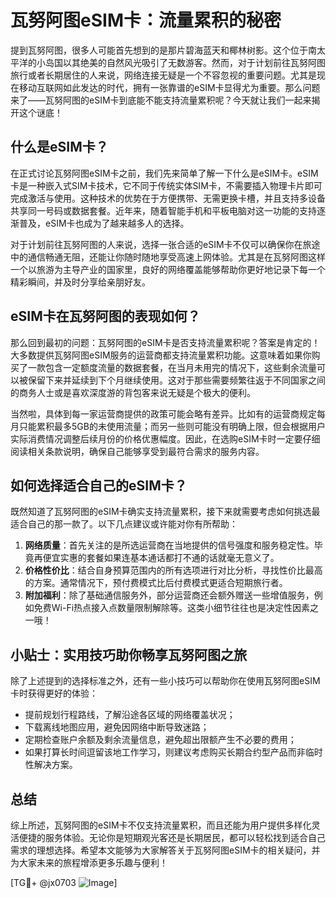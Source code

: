 # 瓦努阿图eSIM卡：流量累积的秘密

提到瓦努阿图，很多人可能首先想到的是那片碧海蓝天和椰林树影。这个位于南太平洋的小岛国以其绝美的自然风光吸引了无数游客。然而，对于计划前往瓦努阿图旅行或者长期居住的人来说，网络连接无疑是一个不容忽视的重要问题。尤其是现在移动互联网如此发达的时代，拥有一张靠谱的eSIM卡显得尤为重要。那么问题来了——瓦努阿图的eSIM卡到底能不能支持流量累积呢？今天就让我们一起来揭开这个谜底！

## 什么是eSIM卡？

在正式讨论瓦努阿图eSIM卡之前，我们先来简单了解一下什么是eSIM卡。eSIM卡是一种嵌入式SIM卡技术，它不同于传统实体SIM卡，不需要插入物理卡片即可完成激活与使用。这种技术的优势在于方便携带、无需更换卡槽，并且支持多设备共享同一号码或数据套餐。近年来，随着智能手机和平板电脑对这一功能的支持逐渐普及，eSIM卡也成为了越来越多人的选择。

对于计划前往瓦努阿图的人来说，选择一张合适的eSIM卡不仅可以确保你在旅途中的通信畅通无阻，还能让你随时随地享受高速上网体验。尤其是在瓦努阿图这样一个以旅游为主导产业的国家里，良好的网络覆盖能够帮助你更好地记录下每一个精彩瞬间，并及时分享给亲朋好友。

## eSIM卡在瓦努阿图的表现如何？

那么回到最初的问题：瓦努阿图的eSIM卡是否支持流量累积呢？答案是肯定的！大多数提供瓦努阿图eSIM服务的运营商都支持流量累积功能。这意味着如果你购买了一款包含一定额度流量的数据套餐，在当月未用完的情况下，这些剩余流量可以被保留下来并延续到下个月继续使用。这对于那些需要频繁往返于不同国家之间的商务人士或是喜欢深度游的背包客来说无疑是个极大的便利。

当然啦，具体到每一家运营商提供的政策可能会略有差异。比如有的运营商规定每月只能累积最多5GB的未使用流量；而另一些则可能没有明确上限，但会根据用户实际消费情况调整后续月份的价格优惠幅度。因此，在选购eSIM卡时一定要仔细阅读相关条款说明，确保自己能够享受到最符合需求的服务内容。

## 如何选择适合自己的eSIM卡？

既然知道了瓦努阿图的eSIM卡确实支持流量累积，接下来就需要考虑如何挑选最适合自己的那一款了。以下几点建议或许能对你有所帮助：

1. **网络质量**：首先关注的是所选运营商在当地提供的信号强度和服务稳定性。毕竟再便宜实惠的套餐如果连基本通话都打不通的话就毫无意义了。
2. **价格性价比**：结合自身预算范围内的所有选项进行对比分析，寻找性价比最高的方案。通常情况下，预付费模式比后付费模式更适合短期旅行者。
3. **附加福利**：除了基础通信服务外，部分运营商还会额外赠送一些增值服务，例如免费Wi-Fi热点接入点数量限制解除等。这类小细节往往也是决定性因素之一哦！

## 小贴士：实用技巧助你畅享瓦努阿图之旅

除了上述提到的选择标准之外，还有一些小技巧可以帮助你在使用瓦努阿图eSIM卡时获得更好的体验：

- 提前规划行程路线，了解沿途各区域的网络覆盖状况；
- 下载离线地图应用，避免因网络中断导致迷路；
- 定期检查账户余额及剩余流量信息，避免超出限额产生不必要的费用；
- 如果打算长时间逗留该地工作学习，则建议考虑购买长期合约型产品而非临时性解决方案。

## 总结

综上所述，瓦努阿图的eSIM卡不仅支持流量累积，而且还能为用户提供多样化灵活便捷的服务体验。无论你是短期观光客还是长期居民，都可以轻松找到适合自己需求的理想选择。希望本文能够为大家解答关于瓦努阿图eSIM卡的相关疑问，并为大家未来的旅程增添更多乐趣与便利！

[TG💪+ @jx0703 ![Image](https://github.com/user-attachments/assets/dbca1d08-cadb-493c-b0ec-ad6f7a83f270)]